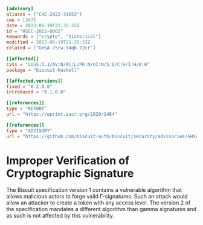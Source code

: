 ``` toml
[advisory]
aliases = ["CVE-2022-31053"]
cwe = [347]
date = 2023-06-19T21:35:33Z
id = "HSEC-2023-0002"
keywords = ["crypto", "historical"]
modified = 2023-06-19T21:35:33Z
related = ["GHSA-75rw-34q6-72cr"]

[[affected]]
cvss = "CVSS:3.1/AV:N/AC:L/PR:N/UI:N/S:U/C:H/I:H/A:H"
package = "biscuit-haskell"

[[affected.versions]]
fixed = "0.2.0.0"
introduced = "0.1.0.0"

[[references]]
type = "REPORT"
url = "https://eprint.iacr.org/2020/1484"

[[references]]
type = "ADVISORY"
url = "https://github.com/biscuit-auth/biscuit/security/advisories/GHSA-75rw-34q6-72cr"
```

# Improper Verification of Cryptographic Signature

The Biscuit specification version 1 contains a vulnerable algorithm that
allows malicious actors to forge valid Γ-signatures. Such an attack
would allow an attacker to create a token with any access level. The
version 2 of the specification mandates a different algorithm than gamma
signatures and as such is not affected by this vulnerability.

